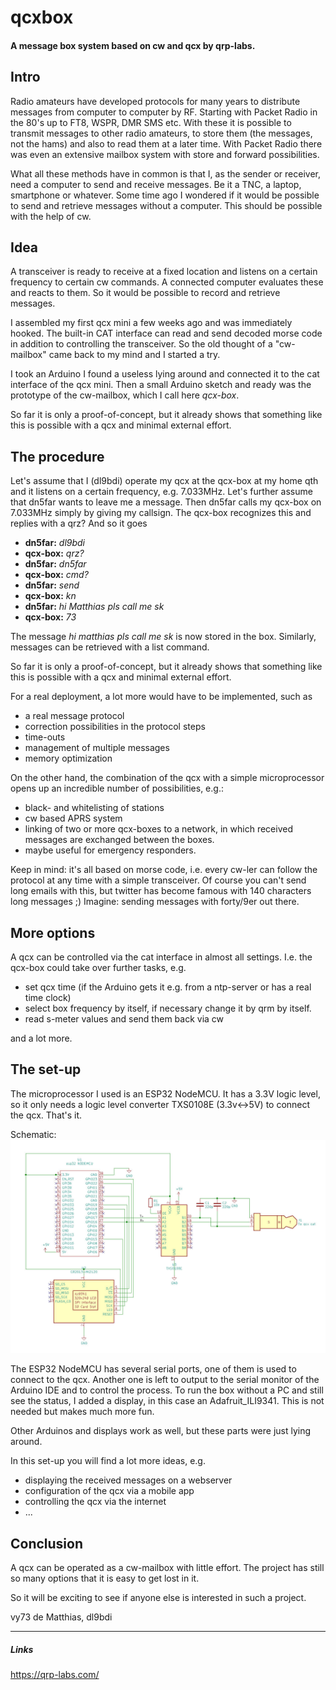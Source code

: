 # qcxbox

#### A message box system based on cw and qcx by qrp-labs.

## Intro
Radio amateurs have developed protocols for many years to distribute messages 
from computer to computer by RF.
Starting with Packet Radio in the 80's up to FT8, WSPR, DMR SMS etc.
With these it is possible to transmit messages to other radio amateurs, to store them 
(the messages, not the hams) 
and also to read them at a later time.
With Packet Radio there was even an extensive mailbox system with store and forward 
possibilities.

What all these methods have in common is that I, as the sender or receiver, need a computer 
to send and receive messages. Be it a TNC, a laptop, smartphone or whatever.
Some time ago I wondered if it would be possible to send and retrieve messages  without 
a computer. This should be possible with the help of cw.
 
## Idea 
 
A transceiver is ready to receive at a fixed location and listens on a certain frequency 
to certain cw commands. A connected computer evaluates these and reacts to them. 
So it would be possible to record and retrieve messages.
 
I assembled my first qcx mini a few weeks ago and was immediately hooked. The built-in CAT 
interface can read and send decoded morse code in addition to controlling the 
transceiver.
So the old thought of a "cw-mailbox" came back to my mind and I started a try.

I took an Arduino I found a useless lying around and connected it to the cat interface of 
the qcx mini.
Then a small Arduino sketch and ready was the prototype of the cw-mailbox, which I call 
here *qcx-box*.

So far it is only a proof-of-concept, but it already shows that something like this is 
possible with a qcx and minimal external effort. 

## The procedure

Let's assume that I (dl9bdi) operate my qcx at the qcx-box at my home qth and it listens 
on a certain frequency, e.g. 7.033MHz.
Let's further assume that dn5far wants to leave me a message. Then dn5far calls my 
qcx-box on 7.033MHz simply by giving my callsign. 
The qcx-box recognizes this and replies with a qrz? 
And so it goes

* **dn5far:** *dl9bdi*
* **qcx-box:** *qrz?*
* **dn5far:** *dn5far*
* **qcx-box:** *cmd?*
* **dn5far:** *send*
* **qcx-box:** *kn*
* **dn5far:** *hi Matthias pls call me sk*
* **qcx-box:** *73*

The message *hi matthias pls call me sk* is now stored in the box.
Similarly, messages can be retrieved with a list command.

So far it is only a proof-of-concept, but it already shows that something like this is 
possible with a qcx and minimal external effort.

For a real deployment, a lot more would have to be implemented, such as
* a real message protocol
* correction possibilities in the protocol steps
* time-outs
* management of multiple messages
* memory optimization

On the other hand, the combination of the qcx with a simple microprocessor opens up an 
incredible number of possibilities, e.g.:

* black- and whitelisting of stations
* cw based APRS system
* linking of two or more qcx-boxes to a network, in which received messages are exchanged 
between the boxes.
* maybe useful for emergency responders.

Keep in mind: it's all based on morse code, i.e. every cw-ler can follow the protocol at 
any time with a simple transceiver.
Of course you can't send long emails with this, but twitter has become famous with 140 
characters long messages ;) 
Imagine: sending messages with forty/9er out there.

## More options

A qcx can be controlled via the cat interface in almost all settings. I.e. the qcx-box 
could take over further tasks, e.g.
* set qcx time (if the Arduino gets it e.g. from a ntp-server or has a real time clock)
* select box frequency by itself, if necessary change it by qrm by itself.
* read s-meter values and send them back via cw

and a lot more.

## The set-up

The microprocessor I used is an ESP32 NodeMCU. It has a 3.3V logic level, so it only needs 
a logic level converter TXS0108E (3.3v<->5V) to connect the qcx. That's it.

Schematic: 
![qcx-box_schematic](schematic.jpg)


The ESP32 NodeMCU has several serial ports, one of them is used to connect to the qcx. 
Another one is left to output to the serial monitor of the Arduino IDE and to 
control the process.
To run the box without a PC and still see the status, I added a display, in this case an 
Adafruit_ILI9341. 
This is not needed but makes much more fun.

Other Arduinos and displays work as well, but these parts were just lying around.

In this set-up you will find a lot more ideas, e.g.

* displaying the received messages on a webserver
* configuration of the qcx via a mobile app
* controlling the qcx via the internet
* ...

## Conclusion
A qcx can be operated as a cw-mailbox with little effort. The project has still so many options 
that it is easy to get lost in it.

So it will be exciting to see if anyone else is interested in such a project.

vy73 de Matthias, 
dl9bdi

---
##### Links
https://qrp-labs.com/



